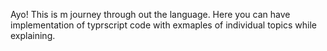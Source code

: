 Ayo! This is m journey through out the language. Here you can have implementation of typrscript code with exmaples of individual topics while explaining.
